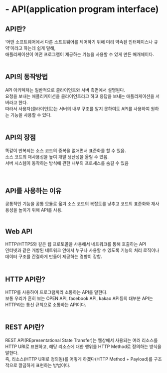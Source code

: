 # **- API(application program interface)**

## API란? 
‘어떤 소프트웨어에서 다른 소프트웨어를 제어하기 위해 미리 약속된 인터페이스나 규약’이라고 하는데 쉽게 말해,  
애플리케이션이 어떤 프로그램이 제공하는 기능을 사용할 수 있게 만든 매개체이다.
<br><br>

## **API의 동작방법**

API 아키텍처는 일반적으로 클라이언트와 서버 측면에서 설명된다.  
요청을 보내는 애플리케이션을 클라이언트라고 하고 응답을 보내는 애플리케이션을 서버라고 한다.    
따라서 사용자(클라이언트)는 서버의 내부 구조를 알지 못하여도 API를 사용하여 원하는 기능을 사용할 수 있다.
<br><br>

## **API의 장점**

똑같이 반복되는 소스 코드의 중복을 없애면서 표준화를 할 수 있음.  
소스 코드의 재사용성을 높여 개발 생산성을 올릴 수 있음.  
서버 시스템이 동작하는 방식에 관한 내부의 프로세스를 숨길 수 있음  
<br><br>

## **API를 사용하는 이유**

공통적인 기능을 공통 모듈로 옮겨 소스 코드의 복잡도를 낮추고 코드의 표준화와 재사용성을 높이기 위해 API를 사용.
<br><br>

## **Web API**

HTTP/HTTPS와 같은 웹 프로토콜을 사용해서 네트워크를 통해 호출하는 API  
인터넷과 같은 개방된 네트워크 안에서 누구나 사용할 수 있도록 기능의 처리 로직이나 데이터 구조를 간결하게 만들어 제공하는 경향이 강함.
<br><br>

## **HTTP API란?**

HTTP를 사용하여 프로그램끼리 소통하는 API를 말한다.  
보통 우리가 흔히 보는 OPEN API, facebook API, kakao API등의 대부분 API는 HTTP라는 통신 규칙으로 소통하는 API이다.
<br><br>

## **REST API란?**

REST API(REpresentational State Transfer)는 웹상에서 사용되는 여러 리소스를 HTTP URI로 표현하고, 해당 리소스에 대한 행위를 HTTP Method로 정의하는 방식을 말한다.  
즉, 리소스(HTTP URI로 정의됨)를 어떻게 하겠다(HTTP Method + Payload)를 구조적으로 깔끔하게 표현하는 방법이다.
<br><br>